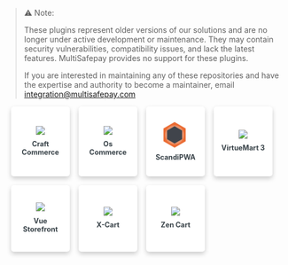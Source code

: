 > ⚠️ Note:
> 
> These plugins represent older versions of our solutions and are no longer under active development or maintenance. They may contain security vulnerabilities, compatibility issues, and lack the latest features. MultiSafepay provides no support for these plugins.
> 
> If you are interested in maintaining any of these repositories and have the expertise and authority to become a maintainer, email [integration@multisafepay.com](mailto:integration@multisafepay.com)

<div class="auto-grid">
    <div class="card-container">
        <a href="/docs/craft-commerce-1/" style="text-decoration: none;">
            <div class="card">
                <img src="https://raw.githubusercontent.com/MultiSafepay/docs/master/static/logo/Integrations/Craft_Commerce.svg">
                <div class="container">
                    <h4><b>Craft Commerce</b></h4>
                </div>
            </div>
        </a>
    </div>
    <div class="card-container">
        <a href="/docs/oscommerce-1/" style="text-decoration: none;">
            <div class="card">
                <img src="https://raw.githubusercontent.com/MultiSafepay/docs/master/static/logo/Integrations/OsCommerce.svg">
                <div class="container">
                    <h4><b>Os Commerce</b></h4>
                </div>
            </div>
        </a>
    </div>
    <div class="card-container">
        <a href="/docs/scandipwa-1/" style="text-decoration: none;">
            <div class="card">
                <img src="https://raw.githubusercontent.com/MultiSafepay/docs/master/static/logo/Plugins/ScandiPWA.svg">
                <div class="container">
                    <h4><b>ScandiPWA</b></h4>
                </div>
            </div>
        </a>
    </div>
    <div class="card-container">
        <a href="/docs/virtuemart-3-1/" style="text-decoration: none;">
            <div class="card">
                <img src="https://raw.githubusercontent.com/MultiSafepay/docs/master/static/logo/Integrations/VirtueMart.svg">
                <div class="container">
                    <h4><b>VirtueMart 3</b></h4>
                </div>
            </div>
        </a>
    </div>
    <div class="card-container">
        <a href="/docs/vue-storefront-1/" style="text-decoration: none;">
            <div class="card">
                <img src="https://raw.githubusercontent.com/MultiSafepay/docs/master/static/logo/Plugins/Vue_Storefront.svg">
                <div class="container">
                    <h4><b>Vue Storefront</b></h4>
                </div>
            </div>
        </a>
    </div>
    <div class="card-container">
        <a href="/docs/x-cart-1/" style="text-decoration: none;">
            <div class="card">
                <img src="https://raw.githubusercontent.com/MultiSafepay/docs/master/static/logo/Integrations/X-Cart.svg">
                <div class="container">
                    <h4><b>X-Cart</b></h4>
                </div>
            </div>
        </a>
    </div>
    <div class="card-container">
        <a href="/docs/zen-cart-1/" style="text-decoration: none;">
            <div class="card">
                <img src="https://raw.githubusercontent.com/MultiSafepay/docs/master/static/logo/Integrations/Zen_Cart.svg">
                <div class="container">
                    <h4><b>Zen Cart</b></h4>
                </div>
            </div>
        </a>
    </div>
 </div>

<style>
b {
  color: #384248 !important;
}

.auto-grid {
  --auto-grid-min-size: 200px;

  display: grid;
  grid-template-columns: repeat(4, 1fr);
  grid-gap: 1rem;
  padding: 0 1rem;  /* Add padding to the left and right */
}
  
.card-container {
  box-shadow: 0 4px 8px 0 rgba(0, 0, 0, 0.2);
  padding: 10px;
  text-align: center;
  background-color: #fff;
  border-radius: 5px;
  max-height: 180px;
  min-height: 100px;
  display: flex;
  flex-direction: column;
  justify-content: center; /* Center horizontally */
  align-items: center;
}

.card-container:hover {
  box-shadow: 0 8px 16px 0 rgba(0,0,0,0.2);
}

.card img {
  max-height: 50px;
  margin-top: 15px;
  pointer-events: none;
}

.card.container h4{
  text-align: center;
  }

.card .container {
  margin-bottom: 10px; /* Increase bottom margin*/
  display: -webkit-box; /* Add this */
  -webkit-line-clamp: 2; /* This is the number of lines you want to show */
  -webkit-box-orient: vertical;
  overflow: hidden;
}

.card h4 {
  font-size: 0.9em;
  margin: 0.5em 0;
}

@media (max-width: 768px) { /* Example breakpoint for mobile devices */
  .auto-grid {
    grid-template-columns: repeat(2, 1fr); /* 2 columns on smaller screens */
    padding: 0 0.5rem;  /* Adjust padding on smaller screens if needed */
  }
}

@media (max-width: 480px) { /* Example breakpoint for very small screens */
  .auto-grid {
    grid-template-columns: 1fr; /* 1 column on very small screens */
    padding: 0 0.5rem; /* Adjust padding on very small screens if needed */
  }
}
Use code with caution.
Css
Explanation:

padding: 0 1rem;: This adds 1rem of padding to the left and right of the auto-grid container. The 0 means no padding is added to the top and bottom. This creates some space between the cards and the edge of the screen.

I've also added padding adjustments within the media queries to fine-tune the spacing on smaller screens.

Approach 2: Use clamp() for Dynamic Padding (More Advanced)

A more advanced (and possibly more responsive) approach would be to use clamp() to define a dynamic minimum padding based on the viewport width. This requires a bit more understanding of CSS functions, but it can result in a more fluid layout.


</style>